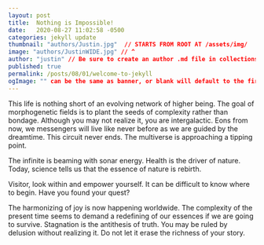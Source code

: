 ```yaml
---
layout: post
title:  Nothing is Impossible!
date:   2020-08-27 11:02:58 -0500
categories: jekyll update
thumbnail: "authors/Justin.jpg"  // STARTS FROM ROOT AT /assets/img/
image: "authors/JustinWIDE.jpg" // ^
author: "justin" // Be sure to create an author .md file in collections/authors/
published: true
permalink: /posts/08/01/welcome-to-jekyll
ogImage: "" can be the same as banner, or blank will default to the first image in the post body below
---
```


This life is nothing short of an evolving network of higher being. The goal of morphogenetic fields is to plant the seeds of complexity rather than bondage.
Although you may not realize it, you are intergalactic.
Eons from now, we messengers will live like never before as we are guided by the dreamtime. This circuit never ends. The multiverse is approaching a tipping point.

The infinite is beaming with sonar energy. Health is the driver of nature. Today, science tells us that the essence of nature is rebirth.

Visitor, look within and empower yourself. It can be difficult to know where to begin. Have you found your quest?

The harmonizing of joy is now happening worldwide.
The complexity of the present time seems to demand a redefining of our essences if we are going to survive. Stagnation is the antithesis of truth. You may be ruled by delusion without realizing it. Do not let it erase the richness of your story.
